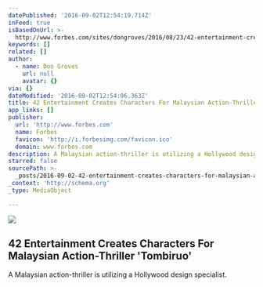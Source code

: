 ```yaml
---
datePublished: '2016-09-02T12:54:19.714Z'
inFeed: true
isBasedOnUrl: >-
  http://www.forbes.com/sites/dongroves/2016/08/23/42-entertainment-creates-characters-for-malaysian-action-thriller-tombiruo/#2ea557684ce5
keywords: []
related: []
author:
  - name: Don Groves
    url: null
    avatar: {}
via: {}
dateModified: '2016-09-02T12:54:06.363Z'
title: 42 Entertainment Creates Characters For Malaysian Action-Thriller 'Tombiruo'
app_links: []
publisher:
  url: 'http://www.forbes.com'
  name: Forbes
  favicon: 'http://i.forbesimg.com/favicon.ico'
  domain: www.forbes.com
description: A Malaysian action-thriller is utilizing a Hollywood design specialist.
starred: false
sourcePath: >-
  _posts/2016-09-02-42-entertainment-creates-characters-for-malaysian-action-thr.md
_context: 'http://schema.org'
_type: MediaObject

---
```

<article style=""><img src="http://blogs-images.forbes.com/dongroves/files/2016/08/Cast-Farid-Kamil-as-Amiruddin-e1472051799946-1200x941.jpg" /><h1>42 Entertainment Creates Characters For Malaysian Action-Thriller 'Tombiruo'</h1><p>A Malaysian action-thriller is utilizing a Hollywood design specialist.</p></article>